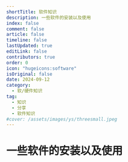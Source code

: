 ```yaml
---
shortTitle: 软件知识
description: 一些软件的安装以及使用
index: false
comment: false
article: false
timeline: false
lastUpdated: true
editLink: false
contributors: true
order: 0
icon: "hugeicons:software"
isOriginal: false
date: 2024-09-12
category:
  - 软/硬件知识
tag:
  - 知识
  - 分享
  - 软件知识
#cover: /assets/images/ys/threesmall.jpeg
---
```


# 一些软件的安装以及使用

<Catalog />